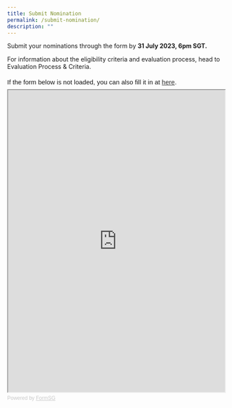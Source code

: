 ```yaml
---
title: Submit Nomination
permalink: /submit-nomination/
description: ""
---
```

<p>Submit your nominations through the form by <strong>31 July 2023, 6pm SGT. </strong></p>
  
<p>For information about the eligibility criteria and evaluation process, head to Evaluation Process &amp; Criteria.</p>
<div style="font-family: Sans-Serif; font-size: 15px; color: #000; opacity: 0.9; padding-top: 5px; padding-bottom: 8px;"> If the form below is not loaded, you can also fill it in at <a href="https://form.gov.sg/6458b1c7d9d70b00124b9d87">here</a>. </div> 

<!-- Change the width and height values to suit you best -->
<iframe id="iframe" src="https://form.gov.sg/6458b1c7d9d70b00124b9d87" style="width:100%;height:700px"></iframe>

<div style="font-family:Sans-Serif;font-size:12px;color:#999;opacity:0.5;padding-top:5px">Powered by <a href="https://form.gov.sg" style="color: #999">FormSG</a></div>